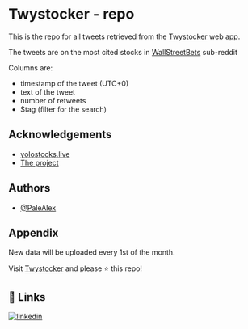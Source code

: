 
# Twystocker - repo

This is the repo for all tweets retrieved from the [Twystocker](https://twystocker.streamlit.app/) web app.

The tweets are on the most cited stocks in [WallStreetBets](https://www.reddit.com/r/wallstreetbets/) sub-reddit

Columns are:

 - timestamp of the tweet (UTC+0)
 - text of the tweet
 - number of retweets
 - $tag (filter for the search)

 
## Acknowledgements

 - [yolostocks.live](https://yolostocks.live)
 - [The project](https://palealex.github.io/)


## Authors

- [@PaleAlex](https://github.com/PaleAlex)


## Appendix

New data will be uploaded every 1st of the month.

Visit [Twystocker](https://twystocker.streamlit.app/) and please :star: this repo!


## 🔗 Links
[![linkedin](https://img.shields.io/badge/linkedin-0A66C2?style=for-the-badge&logo=linkedin&logoColor=white)](https://www.linkedin.com/in/ac-palealex/)


